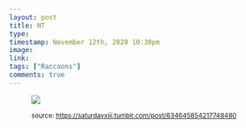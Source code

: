 ```yaml
---
layout: post
title: NT
type: 
timestamp: November 12th, 2020 10:30pm
image: 
link: 
tags: ["Raccoons"]
comments: true
---
```


<figure class="tmblr-full" data-orig-height="465" data-orig-width="613"><img src="https://64.media.tumblr.com/8092b3918e33c3f2ae70145ad9b48af0/b53b83260ad3394c-cb/s640x960/50b3fbe464a228ecaa83754d2288306fd3bfd181.gif" data-orig-height="465" data-orig-width="613"/>
  
<small>source: https://saturdayxiii.tumblr.com/post/634645854217748480</small>